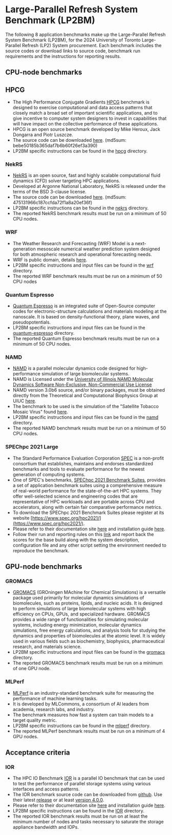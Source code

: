 # Large-Parallel Refresh System Benchmark (LP2BM)

The following 8 application benchmarks make up the Large-Parallel Refresh System Benchmark (LP2BM),
for the 2024 University of Toronto Large-Parallel Refresh (LP2) System procurement.
Each benchmark includes the source codes or download links to source code, benchmark run requirements and the instructions for reporting results.

## CPU-node benchmarks

## HPCG

- The High Performance Conjugate Gradients [HPCG](https://www.hpcg-benchmark.org/) benchmark is designed to exercise computational and data access patterns that closely match a broad set of important scientific applications, and to give incentive to computer system designers to invest in capabilities that will have impact on the collective performance of these applications. 
- HPCG is an open source benchmark developed by Mike Heroux, Jack Dongarra and Piotr Luszcze. 
- The source code can be downloaded [here](https://github.com/hpcg-benchmark/hpcg/archive/refs/tags/HPCG-release-3-1-0.tar.gz). (md5sum: bebe50185b365daf7b6b60f26ef3a390)
- LP2BM specific instructions can be found in the [hpcg](hpcg) directory.

### NekRS

- [NekRS](https://nek5000.mcs.anl.gov/) is an open source, fast and highly scalable computational fluid dynamics (CFD) solver targeting HPC applications.
- Developed at Argonne National Laboratory, NekRS is released under the terms of the BSD 3-clause license.
- The source code can be downloaded [here](https://github.com/Nek5000/nekRS/archive/refs/tags/v23.0.tar.gz). (md5sum: 475131966c187ccfda72f1a8a20ef36f)
- LP2BM specific instructions can be found in the [nekrs](nekrs) directory.
- The reported NekRS benchmark results must be run on a minimum of 50 CPU nodes.

### WRF

- The Weather Research and Forecasting (WRF) Model is a next-generation mesoscale numerical weather prediction system designed for both atmospheric research and operational forecasting needs.
- WRF is public domain, details [here](https://www.mmm.ucar.edu/models/wrf).
- LP2BM specific instructions and input files can be found in the [wrf](wrf) directory.
- The reported WRF benchmark results must be run on a minimum of 50 CPU nodes

### Quantum Espresso

- [Quantum Espresso](https://www.quantum-espresso.org) is an integrated suite of Open-Source computer codes for electronic-structure calculations and materials modeling at the nanoscale. It is based on density-functional theory, plane waves, and pseudopotentials.
- LP2BM specific instructions and input files can be found in the [quantum-espresso](quantum-espresso) directory.
- The reported Quantum Espresso benchmark results must be run on a minimum of 50 CPU nodes.

### NAMD

- [NAMD](http://www.ks.uiuc.edu/Research/namd/) is a parallel molecular dynamics code designed for high-performance simulation of large biomolecular systems.
- NAMD is Licensed under the [University of Illinois NAMD Molecular Dynamics Software Non-Exclusive, Non-Commercial Use License](http://www.ks.uiuc.edu/Research/namd/license.html)
- NAMD version 3.0b6  source, and/or binary packages, must be obtained directly from the Theoretical and Computational Biophysics Group at UIUC [here](https://www.ks.uiuc.edu/Development/Download/download.cgi?PackageName=NAMD).
- The benchmark to be used is the simulation of the "Satellite Tobacco Mosaic Virus" found [here](http://www.ks.uiuc.edu/Research/namd/utilities/).
- LP2BM specific instructions and input files can be found in the [namd](namd) directory.
- The reported NAMD benchmark results must be run on a minimum of 50 CPU nodes.

### SPEChpc 2021 Large

- The Standard Performance Evaluation Corporation [SPEC](https://www.spec.org/) is a non-profit consortium that establishes, maintains and endorses standardized benchmarks and tools to evaluate performance for the newest generation of computing systems.
- One of SPEC's benchmarks, [SPEChpc 2021 Benchmark Suites](https://www.spec.org/hpc2021/), provides a set of application benchmark suites using a comprehensive measure of real-world performance for the state-of-the-art HPC systems. They offer well-selected science and engineering codes that are representative of HPC workloads and are portable across CPU and accelerators, along with certain fair comparative performance metrics.
- To download the SPEChpc 2021 Benchmark Suites please register at its website [https://www.spec.org/hpc2021/](https://www.spec.org/hpc2021/).
- Please refer to their documentation site [here](https://www.spec.org/hpc2021/docs/overview.html) and installation guide [here](https://www.spec.org/hpc2021/docs/install-guide-linux.html).
- Follow their run and reporting rules on this [link](https://www.spec.org/hpc2021/docs/runrules.html) and report back the scores for the base build along with the system description, configuration file and any other script setting the environment needed to reproduce the benchmark.

## GPU-node benchmarks

### GROMACS

- [GROMACS](https://www.gromacs.org/) (GROningen MAchine for Chemical Simulations) is a versatile package used primarily for molecular dynamics simulations of biomolecules, such as proteins, lipids, and nucleic acids. It is designed to perform simulations of large biomolecular systems with high efficiency on CPUs, GPUs, and specialized hardware. GROMACS provides a wide range of functionalities for simulating molecular systems, including energy minimization, molecular dynamics simulations, free energy calculations, and analysis tools for studying the dynamics and properties of biomolecules at the atomic level. It is widely used in various fields such as biochemistry, biophysics, pharmaceutical research, and materials science.
- LP2BM specific instructions and input files can be found in the [gromacs](gromacs) directory.
- The reported GROMACS benchmark results must be run on a minimum of one GPU node.

### MLPerf

- [MLPerf](https://mlcommons.org/) is an industry-standard benchmark suite for measuring the performance of machine learning tasks.
- It is developed by MLCommons, a consortium of AI leaders from academia, research labs, and industry.
- The benchmark measures how fast a system can train models to a target quality metric.
- LP2BM specific instructions can be found in the [mlperf](mlperf) directory.
- The reported MLPerf benchmark results must be run on a minimum of 4 GPU nodes.

## Acceptance criteria

### IOR

- The HPC IO Benchmark [IOR](https://ior.readthedocs.io/en/latest/) is a parallel IO benchmark that can be used to test the performance of parallel storage systems using various interfaces and access patterns. 
- The IOR benchmark source code can be downloaded from [github](https://github.com/hpc/ior). Use their latest [release](https://github.com/hpc/ior/releases) or at least [version 4.0.0](https://github.com/hpc/ior/releases/tag/4.0.0).
- Please refer to their documentation site [here](https://ior.readthedocs.io/en/latest/intro.html) and installation guide [here](https://ior.readthedocs.io/en/latest/userDoc/install.html).
- LP2BM specific instructions can be found in the [IOR](IOR) directory.
- The reported IOR benchmark results must be run on at least the minimum 
number of nodes and tasks necessary to saturate the storage appliance bandwidth and IOPs.

